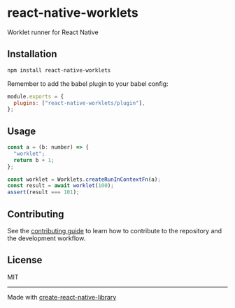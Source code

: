 # react-native-worklets

Worklet runner for React Native

## Installation

```sh
npm install react-native-worklets
```

Remember to add the babel plugin to your babel config:

```js
module.exports = {
  plugins: ["react-native-worklets/plugin"],
};
```

## Usage

```js
const a = (b: number) => {
  "worklet";
  return b + 1;
};

const worklet = Worklets.createRunInContextFn(a);
const result = await worklet(100);
assert(result === 101);
```

## Contributing

See the [contributing guide](CONTRIBUTING.md) to learn how to contribute to the repository and the development workflow.

## License

MIT

---

Made with [create-react-native-library](https://github.com/callstack/react-native-builder-bob)
